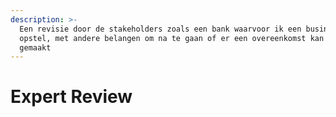 ```yaml
---
description: >-
  Een revisie door de stakeholders zoals een bank waarvoor ik een business case
  opstel, met andere belangen om na te gaan of er een overeenkomst kan worden
  gemaakt
---
```


# Expert Review

